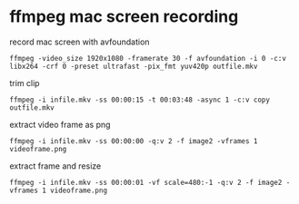 # ffmpeg mac screen recording

record mac screen with avfoundation

```
ffmpeg -video_size 1920x1080 -framerate 30 -f avfoundation -i 0 -c:v libx264 -crf 0 -preset ultrafast -pix_fmt yuv420p outfile.mkv
```

trim clip

```
ffmpeg -i infile.mkv -ss 00:00:15 -t 00:03:48 -async 1 -c:v copy outfile.mkv
```

extract video frame as png

```
ffmpeg -i infile.mkv -ss 00:00:00 -q:v 2 -f image2 -vframes 1 videoframe.png
```

extract frame and resize

```
ffmpeg -i infile.mkv -ss 00:00:01 -vf scale=480:-1 -q:v 2 -f image2 -vframes 1 videoframe.png
```
